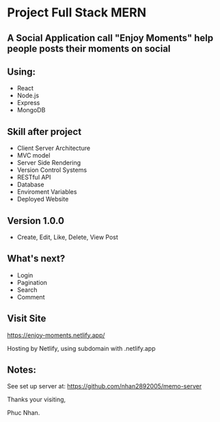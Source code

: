 # Project Full Stack MERN

## A Social Application call "Enjoy Moments" help people posts their moments on social

## Using:

  - React
  - Node.js
  - Express
  - MongoDB

## Skill after project
  - Client Server Architecture
  - MVC model
  - Server Side Rendering
  - Version Control Systems
  - RESTful API
  - Database
  - Enviroment Variables
  - Deployed Website

## Version 1.0.0
  - Create, Edit, Like, Delete, View Post

## What's next?
  - Login
  - Pagination
  - Search
  - Comment

## Visit Site
  https://enjoy-moments.netlify.app/

  Hosting by Netlify, using subdomain with .netlify.app

## Notes:
  See set up server at: https://github.com/nhan2892005/memo-server

Thanks your visiting,

Phuc Nhan.

  
